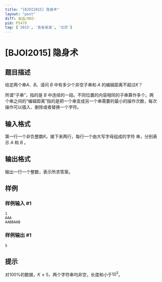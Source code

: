 ```yaml
---
title: "[BJOI2015] 隐身术"
layout: "post"
diff: 省选/NOI-
pid: P5479
tag: ['2015', '各省省选', '北京']
---
```

# [BJOI2015] 隐身术
## 题目描述

给定两个串$A$、$B$。请问$~B~$中有多少个非空子串和$~A~$的编辑距离不超过$K$？

所谓“子串”，指的是$~B~$中连续的一段。不同位置的内容相同的子串算作多个。两个串之间的“编辑距离”指的是把一个串变成另一个串需要的最小的操作次数，每次操作可以插入、删除或者替换一个字符。
## 输入格式

第一行一个非负整数$K$。接下来两行，每行一个由大写字母组成的字符
串，分别表示$~A~$和$~B~$。
## 输出格式

输出一行一个整数，表示所求答案。
## 样例

### 样例输入 #1
```
1
AAA
AABBAAB
```
### 样例输出 #1
```
5
```
## 提示

对$100\%$的数据，$K\leq5$，两个字符串均非空，长度和小于$10^5$。
